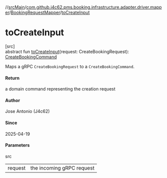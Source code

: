 //[srcMain](../../../index.md)/[com.github.j4c62.pms.booking.infrastructure.adapter.driver.mapper](../index.md)/[BookingRequestMapper](index.md)/[toCreateInput](to-create-input.md)

# toCreateInput

[src]\
abstract fun [toCreateInput](to-create-input.md)(request:
CreateBookingRequest): [CreateBookingCommand](../../com.github.j4c62.pms.booking.domain.driver.command.types/-create-booking-command/index.md)

Maps a gRPC `CreateBookingRequest` to a `CreateBookingCommand`.

#### Return

a domain command representing the creation request

#### Author

Jose Antonio (J4c62)

#### Since

2025-04-19

#### Parameters

src

|         |                           |
|---------|---------------------------|
| request | the incoming gRPC request |